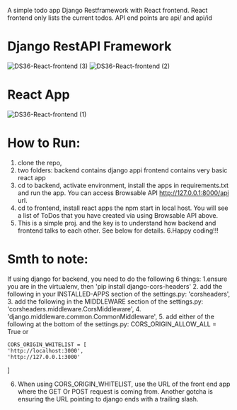 A simple todo app Django Restframework with React frontend.
React frontend only lists the current todos.
API end points are api/ and api/id

# Django RestAPI Framework 
![DS36-React-frontend (3)](https://user-images.githubusercontent.com/43504027/142686963-0ecd2115-4691-441c-a8f4-2adf2d3790c2.png)
![DS36-React-frontend (2)](https://user-images.githubusercontent.com/43504027/142686962-770fe0c6-5e55-4619-9ca7-09106370a64f.png)
# React App
![DS36-React-frontend (1)](https://user-images.githubusercontent.com/43504027/142686961-ffdf3ac5-3464-4b53-950d-3aa216e4ccff.png)

# How to Run:
1. clone the repo,
2. two folders: backend contains django appi frontend contains very basic react app
3. cd to backend, activate environment, install the apps in requirements.txt and run the app.  You can access Browsable API http://127.0.0.1:8000/api url. 
4. cd to frontend, install react apps the npm start in local host. You will see a list of ToDos that you have created via using Browsable API above.
5. This is a simple proj. and the key is to understand how backend and frontend talks to each other. See below for details.
6.Happy coding!!!


# Smth to note:
If using django for backend, you need to do the following 6 things:
1.ensure you are in the virtualenv, then 'pip install django-cors-headers'
2. add the following in your INSTALLED-APPS section of the settings.py: 'corsheaders',
3. add the following in the MIDDLEWARE section of the settings.py: 'corsheaders.middleware.CorsMiddleware',
4. 'django.middleware.common.CommonMiddleware',
5. add either of the following at the bottom of the settings.py:
    CORS_ORIGIN_ALLOW_ALL = True or

    CORS_ORIGIN_WHITELIST = [
    'http://localhost:3000',
    'http://127.0.0.1:3000'
  ]
  
 6. When using CORS_ORIGIN_WHITELIST, use the URL of the front end app where the GET Or POST request is coming from.
Another gotcha is ensuring the URL pointing to django ends with a trailing slash.
